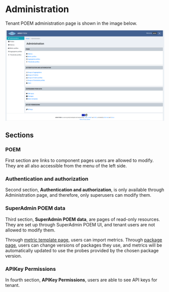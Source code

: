 # Administration

Tenant POEM administration page is shown in the image below.

![Tenant Administration](figures/tenant_administration.png)

## Sections

### POEM

First section are links to component pages users are allowed to modify. They are all also accessible from the menu of the left side.

### Authentication and authorization

Second section, **Authentication and authorization**, is only available through Administration page, and therefore, only superusers can modify them.

### SuperAdmin POEM data

Third section, **SuperAdmin POEM data**, are pages of read-only resources. They are set up through SuperAdmin POEM UI, and tenant users are not allowed to modify them. 

Through [metric template page](tenant_metric_templates.md), users can import metrics. Through [package page](tenant_packages.md), users can change versions of packages they use, and metrics will be automatically updated to use the probes provided by the chosen package version.

### APIKey Permissions

In fourth section, **APIKey Permissions**, users are able to see API keys for tenant.
